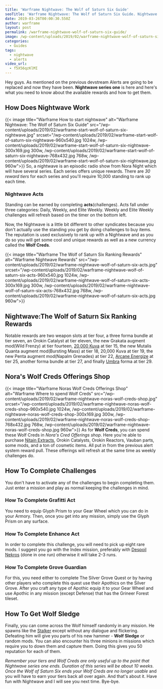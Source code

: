 ```yaml
---
title: 'Warframe Nightwave: The Wolf of Saturn Six Guide'
seoTitle: 'Warframe Nightwave: The Wolf of Saturn Six Guide. Nightwave Rewards'
date: 2019-03-26T00:00:30.550Z
author: warframe
layout: post
permalink: /warframe-nightwave-wolf-of-saturn-six-guide/
image: /wp-content/uploads/2019/02/warframe-nightwave-wolf-of-saturn-six-guide.jpg
categories:
  - Guides
tags:
  - nightwave
  - alerts
video_url: 
  - f5X56qzKlMI
---
```

Hey guys. As mentioned on the previous devstream Alerts are going to be replaced and now they have been. **Nightwave series one** is here and here's what you need to know about the available rewards and how to get them. <!--more-->

## How Does Nightwave Work
{{< image title="Warframe How to start nightwave" alt="Warframe Nightwave: The Wolf of Saturn Six Guide" src="/wp-content/uploads/2019/02/warframe-start-wolf-of-saturn-six-nightwave.jpg" srcset="/wp-content/uploads/2019/02/warframe-start-wolf-of-saturn-six-nightwave-960x540.jpg 1024w, /wp-content/uploads/2019/02/warframe-start-wolf-of-saturn-six-nightwave-300x169.jpg 300w, /wp-content/uploads/2019/02/warframe-start-wolf-of-saturn-six-nightwave-768x432.jpg 768w, /wp-content/uploads/2019/02/warframe-start-wolf-of-saturn-six-nightwave.jpg 960w">}}
So, a nightwave is an episodic radio show from Nora Night which will have several series. Each series offers unique rewards. There are *30 reward tiers* for each series and you'll require 10,000 standing to rank up each time. 

### Nightwave Acts
Standing can be earned by completing **acts**(challenges). Acts fall under three categories: Daily, Weekly, and Elite Weekly. Weekly and Elite Weekly challenges will refresh based on the timer on the bottom left. 

Now, the Nightwave is a little bit different to other syndicates because you don't actually use the standing you get by doing challenges to buy items. The reputation is used exclusively to rank up with a Nightwave and as you do so you will get some cool and unique rewards as well as a new currency called the **Wolf Creds**.

{{< image title="Warframe The Wolf of Saturn Six Ranking Rewards" alt="Warframe Nightwave Rewards" src="/wp-content/uploads/2019/02/warframe-nightwave-wolf-of-saturn-six-acts.jpg" srcset="/wp-content/uploads/2019/02/warframe-nightwave-wolf-of-saturn-six-acts-960x540.jpg 1024w, /wp-content/uploads/2019/02/warframe-nightwave-wolf-of-saturn-six-acts-300x169.jpg 300w, /wp-content/uploads/2019/02/warframe-nightwave-wolf-of-saturn-six-acts-768x432.jpg 768w, /wp-content/uploads/2019/02/warframe-nightwave-wolf-of-saturn-six-acts.jpg 960w">}}

## Nightwave:The Wolf of Saturn Six Ranking Rewards
Notable rewards are two weapon slots at tier four, a three forma bundle at tier seven, an Orokin Catalyst at tier eleven, the new Grakata augment mod(Wild Frenzy) at tier fourteen, [20,000 Kuva](/where-and-how-to-farm-kuva/ "Where And How To Farm Kuva") at tier 15, the new Mutalis Quanta augment mod(Bursting Mass) at tier 18, 20,000 Kuva at tier 19, the new Penta augment mod(Napalm Grenades) at tier 22, [Arcane Energize](/arcane-rework/ "Arcane Rework") at tier 25, another forma bundle at tier 27, and finally [Umbra](/excalibur-umbra-exalted-blade-build/ "Excalibur Umbra Exalted Blade Buil") forma at tier 29. 

## Nora's Wolf Creds Offerings Shop
{{< image title="Warframe Noras Wolf Creds Offerings Shop" alt="Warframe Where to spend Wolf Creds" src="/wp-content/uploads/2019/02/warframe-nightwave-noras-wolf-creds-shop.jpg" srcset="/wp-content/uploads/2019/02/warframe-nightwave-noras-wolf-creds-shop-960x540.jpg 1024w, /wp-content/uploads/2019/02/warframe-nightwave-noras-wolf-creds-shop-300x169.jpg 300w, /wp-content/uploads/2019/02/warframe-nightwave-noras-wolf-creds-shop-768x432.jpg 768w, /wp-content/uploads/2019/02/warframe-nightwave-noras-wolf-creds-shop.jpg 960w">}}
As for **Wolf Creds**, you can spend these Wolf Creds in *Nora's Cred Offerings shop*. Here you're able to purchase [Nitain Extracts](/nitain-extract-farming/ "Nitain Extract Farming"), Orokin Catalysts, Orokin Reactors, Vauban parts, some mods, and a ton of cosmetic items. All put in from the previous alert system reward pull. These offerings will refresh at the same time as weekly challenges do.

## How To Complete Challenges
You don't have to activate any of the challenges to begin completing them. Just enter a mission and play as normal keeping the challenges in mind.

### How To Complete Grafitti Act
You need to equip Glyph Prism to your Gear Wheel which you can do in your Armory. Then, once you get into any mission, simply use the Glyph Prism on any surface.

### How To Complete Enhance Act
In order to complete this challenge, you will need to pick up eight rare mods. I suggest you go with the Index mission, preferably with 
[Despoil Nekros](/nekros-desecrate-build/ "Nekros Desecrate Build") (done in one run) otherwise it will take 2-3 runs.

### How To Complete Grove Guardian
For this, you need either to complete The Silver Grove Quest or by having other players who complete this quest use their Apothics on the Silver Grove. After you craft any type of Apothic equip it to your Gear Wheel and use Apothic in any mission (except Defense) that has the Grineer Forest tileset.

## How To Get Wolf Sledge
Finally, you can come across the Wolf himself randomly in any mission. He spawns like the [Stalker](/farming-stalker/ "Warframe Farming Stalker") except without any dialogue and flickering. Defeating him will give you parts of his new hammer - **Wolf Sledge** or random mods. You can also encounter his three minions in missions which require you to down them and capture them. Doing this gives you 50 reputation for each of them. 

_Remember your tiers and Wolf Creds are only useful up to the point that Nightwave series one ends. Duration of this series will be about 10 weeks. Once the Wolf of Saturn Six ends your Wolf Creds are no longer usable_ and you will have to earn your tiers back all over again. And that's about it. Have fun with Nightwave and I will see you next time. Bye-bye.